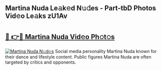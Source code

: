 ## Martina Nuda Le𝚊k𝚎d N𝚞𝚍es - Part-tbD Photos Vid𝚎o Le𝚊ks zU1Av

# <h2><a href="http://fbfex1.evod.top/?m=Martina+Nuda">🔗 👉🔴 Martina Nuda Vid𝚎o Ph𝚘t𝚘s</a></h2>

[![Martina Nuda N𝚞d𝚎s](https://i.imgur.com/8V9OHl7.gif)](http://fbfex1.evod.top/?m=Martina+Nuda)
Social media personality Martina Nuda known for their dance and lifestyle content. Public figures Martina Nuda are often targeted by critics and opponents. 
